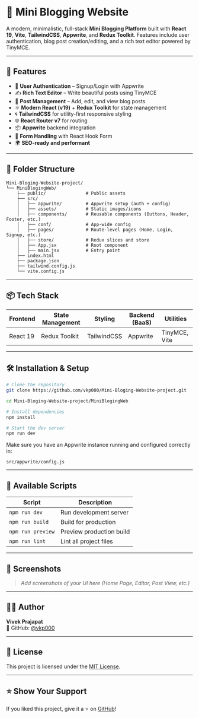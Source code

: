 # 📝 Mini Blogging Website

A modern, minimalistic, full-stack **Mini Blogging Platform** built with **React 19**, **Vite**, **TailwindCSS**, **Appwrite**, and **Redux Toolkit**. Features include user authentication, blog post creation/editing, and a rich text editor powered by TinyMCE.

---

## 🚀 Features

- 🔐 **User Authentication** – Signup/Login with Appwrite
- ✍️ **Rich Text Editor** – Write beautiful posts using TinyMCE
- 🧾 **Post Management** – Add, edit, and view blog posts
- ⚛️ **Modern React (v19)** + **Redux Toolkit** for state management
- 🌀 **TailwindCSS** for utility-first responsive styling
- 🌐 **React Router v7** for routing
- 📦 **Appwrite** backend integration
- 📜 **Form Handling** with React Hook Form
- 🌍 **SEO-ready and performant**

---

## 📁 Folder Structure

```
Mini-Bloging-Website-project/
└── MiniBlogingWeb/
    ├── public/               # Public assets
    ├── src/
    │   ├── appwrite/         # Appwrite setup (auth + config)
    │   ├── assets/           # Static images/icons
    │   ├── components/       # Reusable components (Buttons, Header, Footer, etc.)
    │   ├── conf/             # App-wide config
    │   ├── pages/            # Route-level pages (Home, Login, Signup, etc.)
    │   ├── store/            # Redux slices and store
    │   ├── App.jsx           # Root component
    │   ├── main.jsx          # Entry point
    ├── index.html
    ├── package.json
    ├── tailwind.config.js
    └── vite.config.js
```

---

## 📦 Tech Stack

| Frontend | State Management | Styling     | Backend (BaaS) | Utilities     |
|----------|------------------|-------------|----------------|---------------|
| React 19 | Redux Toolkit     | TailwindCSS | Appwrite       | TinyMCE, Vite |

---

## 🛠️ Installation & Setup

```bash
# Clone the repository
git clone https://github.com/vkp000/Mini-Bloging-Website-project.git

cd Mini-Bloging-Website-project/MiniBlogingWeb

# Install dependencies
npm install

# Start the dev server
npm run dev
```

Make sure you have an Appwrite instance running and configured correctly in:
```
src/appwrite/config.js
```

---

## 🧪 Available Scripts

| Script        | Description                     |
|---------------|---------------------------------|
| `npm run dev` | Run development server          |
| `npm run build` | Build for production          |
| `npm run preview` | Preview production build    |
| `npm run lint` | Lint all project files         |

---

## 📸 Screenshots

> _Add screenshots of your UI here (Home Page, Editor, Post View, etc.)_

---

## 🧑‍💻 Author

**Vivek Prajapat**  
📌 GitHub: [@vkp000](https://github.com/vkp000)

---

## 📜 License

This project is licensed under the [MIT License](LICENSE).

---

## ⭐️ Show Your Support

If you liked this project, give it a ⭐️ on [GitHub](https://github.com/vkp000/Mini-Bloging-Website-project)!
